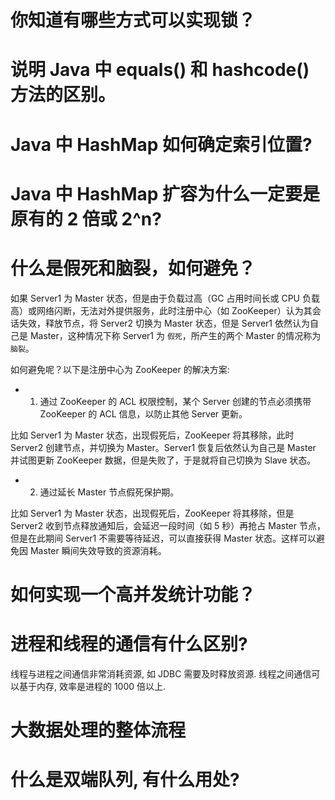 
# 你知道有哪些方式可以实现锁？

# 说明 Java 中 equals() 和 hashcode() 方法的区别。

# Java 中 HashMap 如何确定索引位置?

# Java 中 HashMap 扩容为什么一定要是原有的 2 倍或 2^n?

# 什么是假死和脑裂，如何避免？

如果 Server1 为 Master 状态，但是由于负载过高（GC 占用时间长或 CPU 负载高）或网络闪断，无法对外提供服务，此时注册中心（如 ZooKeeper）认为其会话失效，释放节点，将 Server2 切换为 Master 状态，但是 Server1 依然认为自己是 Master，这种情况下称 Server1 为 `假死`，所产生的两个 Master 的情况称为 `脑裂`。

如何避免呢？以下是注册中心为 ZooKeeper 的解决方案:

- 1. 通过 ZooKeeper 的 ACL 权限控制，某个 Server 创建的节点必须携带 ZooKeeper 的 ACL 信息，以防止其他 Server 更新。

比如 Server1 为 Master 状态，出现假死后，ZooKeeper 将其移除，此时 Server2 创建节点，并切换为 Master。Server1 恢复后依然认为自己是 Master 并试图更新 ZooKeeper 数据，但是失败了，于是就将自己切换为 Slave 状态。

- 2. 通过延长 Master 节点假死保护期。

比如 Server1 为 Master 状态，出现假死后，ZooKeeper 将其移除，但是 Server2 收到节点释放通知后，会延迟一段时间（如 5 秒）再抢占 Master 节点，但是在此期间 Server1 不需要等待延迟，可以直接获得 Master 状态。这样可以避免因 Master 瞬间失效导致的资源消耗。

# 如何实现一个高并发统计功能？

# 进程和线程的通信有什么区别?

线程与进程之间通信非常消耗资源, 如 JDBC 需要及时释放资源. 线程之间通信可以基于内存, 效率是进程的 1000 倍以上.

# 大数据处理的整体流程

# 什么是双端队列, 有什么用处?
